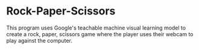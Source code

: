 # Rock-Paper-Scissors

This program uses Google's teachable machine visual learning model to create a rock, paper, scissors game where the player uses their webcam to play against the computer.
